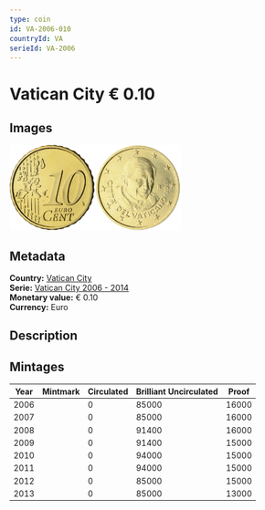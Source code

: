 ```yaml
---
type: coin
id: VA-2006-010
countryId: VA
serieId: VA-2006
---
```


# Vatican City € 0.10

## Images

<img src="../../../Images/common-2002-010.webp" height="150" alt="Front image"><img src="Images/vatican city-2006-010.webp" height="150" alt="Back image">

## Metadata

**Country:** [Vatican City](../index.md)\
**Serie:** [Vatican City 2006 - 2014](index.md)\
**Monetary value:** € 0.10\
**Currency:** Euro

## Description

## Mintages

| Year | Mintmark | Circulated | Brilliant Uncirculated | Proof |
| ---- | -------- | ---------- | ---------------------- | ----- |
| 2006 |          | 0          | 85000                  | 16000 |
| 2007 |          | 0          | 85000                  | 16000 |
| 2008 |          | 0          | 91400                  | 16000 |
| 2009 |          | 0          | 91400                  | 15000 |
| 2010 |          | 0          | 94000                  | 15000 |
| 2011 |          | 0          | 94000                  | 15000 |
| 2012 |          | 0          | 85000                  | 15000 |
| 2013 |          | 0          | 85000                  | 13000 |
